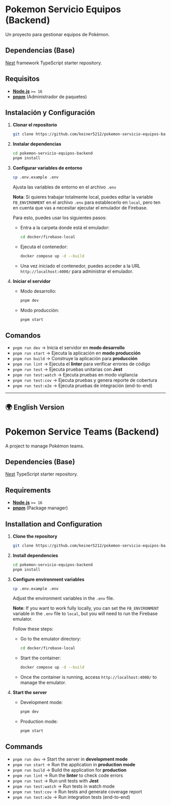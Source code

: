 # Pokemon Servicio Equipos (Backend)

Un proyecto para gestionar equipos de Pokémon.

## Dependencias (Base)
[Nest](https://docs.nestjs.com/) framework TypeScript starter repository.

## Requisitos
- **[Node.js](https://nodejs.org/)** `>= 16`
- **[pnpm](https://pnpm.io/)** (Administrador de paquetes)
  

## Instalación y Configuración

1. **Clonar el repositorio**  
   ```bash
   git clone https://github.com/keiner5212/pokemon-servicio-equipos-backend.git
   ```

2. **Instalar dependencias**  
   ```bash
   cd pokemon-servicio-equipos-backend
   pnpm install
   ```

3. **Configurar variables de entorno**  
   ```bash
   cp .env.example .env
   ```

   Ajusta las variables de entorno en el archivo `.env`

   **Nota**: Si quieres trabajar totalmente local, puedes editar la variable `FB_ENVIRONMENT` en el archivo `.env` para establecerlo en `local`, pero ten en cuenta que vas a necesitar ejecutar el emulador de Firebase.  

   Para esto, puedes usar los siguientes pasos:

   - Entra a la carpeta donde está el emulador:
      ```bash
      cd docker/firebase-local
      ```

   - Ejecuta el contenedor:
      ```bash
      docker compose up -d --build
      ```

   - Una vez iniciado el contenedor, puedes acceder a la URL `http://localhost:4000/` para administrar el emulador.

4. **Iniciar el servidor**  
   - Modo desarrollo:
     ```bash
     pnpm dev
     ```
   - Modo producción:
     ```bash
     pnpm start
     ```

## Comandos

- `pnpm run dev` → Inicia el servidor en **modo desarrollo**  
- `pnpm run start` → Ejecuta la aplicación en **modo producción**  
- `pnpm run build` → Construye la aplicación para **producción**  
- `pnpm run lint` → Ejecuta el **linter** para verificar errores de código  
- `pnpm run test` → Ejecuta pruebas unitarias con **Jest**  
- `pnpm run test:watch` → Ejecuta pruebas en modo vigilancia  
- `pnpm run test:cov` → Ejecuta pruebas y genera reporte de cobertura  
- `pnpm run test:e2e` → Ejecuta pruebas de integración (end-to-end)  

---

## **🌍 English Version**

# Pokemon Service Teams (Backend)

A project to manage Pokémon teams.

## Dependencies (Base)
[Nest](https://docs.nestjs.com/) TypeScript starter repository.

## Requirements
- **[Node.js](https://nodejs.org/)** `>= 16`
- **[pnpm](https://pnpm.io/)** (Package manager)
  

## Installation and Configuration

1. **Clone the repository**  
   ```bash
   git clone https://github.com/keiner5212/pokemon-servicio-equipos-backend.git
   ```

2. **Install dependencies**  
   ```bash
   cd pokemon-servicio-equipos-backend
   pnpm install
   ```

3. **Configure environment variables**  
   ```bash
   cp .env.example .env
   ```

   Adjust the environment variables in the `.env` file.

   **Note**: If you want to work fully locally, you can set the `FB_ENVIRONMENT` variable in the `.env` file to `local`, but you will need to run the Firebase emulator.  

   Follow these steps:

   - Go to the emulator directory:
      ```bash
      cd docker/firebase-local
      ```

   - Start the container:
      ```bash
      docker compose up -d --build
      ```

   - Once the container is running, access `http://localhost:4000/` to manage the emulator.

4. **Start the server**  
   - Development mode:
     ```bash
     pnpm dev
     ```
   - Production mode:
     ```bash
     pnpm start
     ```

## Commands

- `pnpm run dev` → Start the server in **development mode**  
- `pnpm run start` → Run the application in **production mode**  
- `pnpm run build` → Build the application for **production**  
- `pnpm run lint` → Run the **linter** to check code errors  
- `pnpm run test` → Run unit tests with **Jest**  
- `pnpm run test:watch` → Run tests in watch mode  
- `pnpm run test:cov` → Run tests and generate coverage report  
- `pnpm run test:e2e` → Run integration tests (end-to-end)  